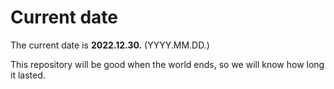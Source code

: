 # Current date

The current date is **2022.12.30.** (YYYY.MM.DD.)

This repository will be good when the world ends, so we will know how long it lasted.